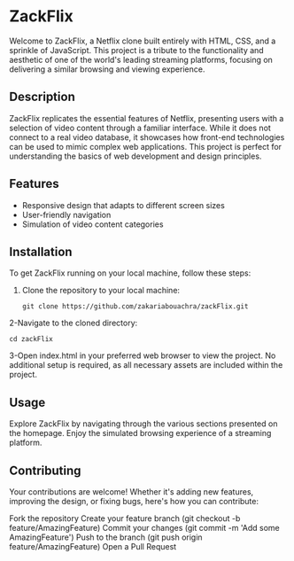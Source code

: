 # ZackFlix

Welcome to ZackFlix, a Netflix clone built entirely with HTML, CSS, and a sprinkle of JavaScript. This project is a tribute to the functionality and aesthetic of one of the world's leading streaming platforms, focusing on delivering a similar browsing and viewing experience.

## Description

ZackFlix replicates the essential features of Netflix, presenting users with a selection of video content through a familiar interface. While it does not connect to a real video database, it showcases how front-end technologies can be used to mimic complex web applications. This project is perfect for understanding the basics of web development and design principles.

## Features

- Responsive design that adapts to different screen sizes
- User-friendly navigation
- Simulation of video content categories

## Installation

To get ZackFlix running on your local machine, follow these steps:

1. Clone the repository to your local machine:
   ```
   git clone https://github.com/zakariabouachra/zackFlix.git
   ```
2-Navigate to the cloned directory:
  ```
  cd zackFlix
  ```
3-Open index.html in your preferred web browser to view the project.
No additional setup is required, as all necessary assets are included within the project.

## Usage
Explore ZackFlix by navigating through the various sections presented on the homepage. Enjoy the simulated browsing experience of a streaming platform.

## Contributing
Your contributions are welcome! Whether it's adding new features, improving the design, or fixing bugs, here's how you can contribute:

Fork the repository
Create your feature branch (git checkout -b feature/AmazingFeature)
Commit your changes (git commit -m 'Add some AmazingFeature')
Push to the branch (git push origin feature/AmazingFeature)
Open a Pull Request
